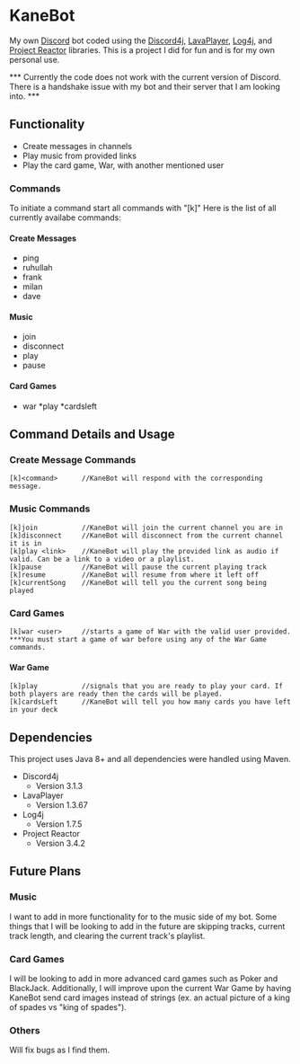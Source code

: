 # KaneBot
My own [Discord](https://discord.com/) bot coded using the [Discord4j](https://github.com/Discord4J/Discord4J), [LavaPlayer](https://github.com/sedmelluq/lavaplayer), 
[Log4j](https://logging.apache.org/log4j/2.x/), and [Project Reactor](https://projectreactor.io/) libraries. This is a project I did for fun and is for my own personal use. 

*** Currently the code does not work with the current version of Discord. There is a handshake issue with my bot and their server that I am looking into. ***

## Functionality
* Create messages in channels
* Play music from provided links
* Play the card game, War, with another mentioned user
### Commands
To initiate a command start all commands with "[k]"
Here is the list of all currently availabe commands:
#### Create Messages
* ping
* ruhullah
* frank
* milan
* dave
#### Music
* join
* disconnect
* play
* pause
#### Card Games
  * war
       *play
       *cardsleft
## Command Details and Usage
### Create Message Commands
    [k]<command>      //KaneBot will respond with the corresponding message.
### Music Commands
    [k]join           //KaneBot will join the current channel you are in
    [k]disconnect     //KaneBot will disconnect from the current channel it is in
    [k]play <link>    //KaneBot will play the provided link as audio if valid. Can be a link to a video or a playlist.
    [k]pause          //KaneBot will pause the current playing track
    [k]resume         //KaneBot will resume from where it left off
    [k]currentSong    //KaneBot will tell you the current song being played
### Card Games
    [k]war <user>     //starts a game of War with the valid user provided. ***You must start a game of war before using any of the War Game commands.
#### War Game
    [k]play           //signals that you are ready to play your card. If both players are ready then the cards will be played.
    [k]cardsLeft      //KaneBot will tell you how many cards you have left in your deck
## Dependencies
This project uses Java 8+ and all dependencies were handled using Maven.
* Discord4j
   * Version 3.1.3
* LavaPlayer
   * Version 1.3.67
* Log4j
   * Version 1.7.5
* Project Reactor
   * Version 3.4.2
## Future Plans
### Music
I want to add in more functionality for to the music side of my bot. Some things that I will be looking to add in the future are skipping tracks, current track length, and clearing the current track's playlist.
### Card Games
I will be looking to add in more advanced card games such as Poker and BlackJack. Additionally, I will improve upon the current War Game by having KaneBot send card images instead of strings (ex. an actual picture of a king of spades vs "king of spades").
### Others
Will fix bugs as I find them.

